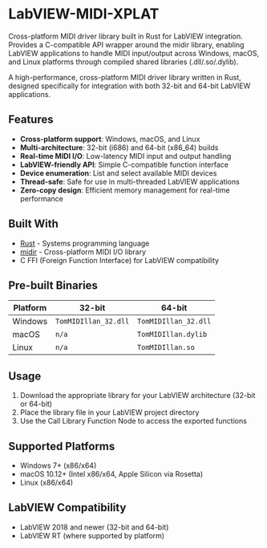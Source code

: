 # LabVIEW-MIDI-XPLAT
Cross-platform MIDI driver library built in Rust for LabVIEW integration. Provides a C-compatible API wrapper around the midir library, enabling LabVIEW applications to handle MIDI input/output across Windows, macOS, and Linux platforms through compiled shared libraries (.dll/.so/.dylib).

A high-performance, cross-platform MIDI driver library written in Rust, designed specifically for integration with both 32-bit and 64-bit LabVIEW applications.

## Features

- **Cross-platform support**: Windows, macOS, and Linux
- **Multi-architecture**: 32-bit (i686) and 64-bit (x86_64) builds
- **Real-time MIDI I/O**: Low-latency MIDI input and output handling
- **LabVIEW-friendly API**: Simple C-compatible function interface
- **Device enumeration**: List and select available MIDI devices
- **Thread-safe**: Safe for use in multi-threaded LabVIEW applications
- **Zero-copy design**: Efficient memory management for real-time performance

## Built With

- [Rust](https://www.rust-lang.org/) - Systems programming language
- [midir](https://github.com/Boddlnagg/midir) - Cross-platform MIDI I/O library
- C FFI (Foreign Function Interface) for LabVIEW compatibility

## Pre-built Binaries

| Platform | 32-bit | 64-bit |
|----------|--------|--------|
| Windows  | `TomMIDIllan_32.dll` | `TomMIDIllan_32.dll` |
| macOS    | `n/a` | `TomMIDIllan.dylib` |
| Linux    | `n/a` | `TomMIDIllan.so` |

## Usage

1. Download the appropriate library for your LabVIEW architecture (32-bit or 64-bit)
2. Place the library file in your LabVIEW project directory
3. Use the Call Library Function Node to access the exported functions

## Supported Platforms

- Windows 7+ (x86/x64)
- macOS 10.12+ (Intel x86/x64, Apple Silicon via Rosetta)
- Linux (x86/x64)

## LabVIEW Compatibility

- LabVIEW 2018 and newer (32-bit and 64-bit)
- LabVIEW RT (where supported by platform)
